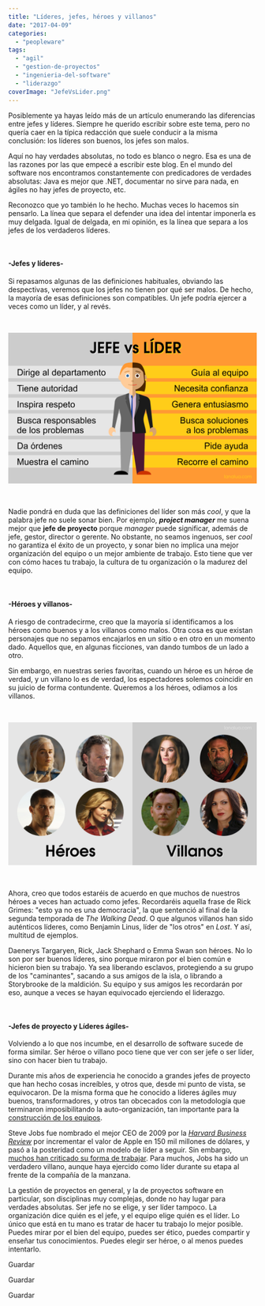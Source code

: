```yaml
---
title: "Líderes, jefes, héroes y villanos"
date: "2017-04-09"
categories: 
  - "peopleware"
tags: 
  - "agil"
  - "gestion-de-proyectos"
  - "ingenieria-del-software"
  - "liderazgo"
coverImage: "JefeVsLider.png"
---
```


Posiblemente ya hayas leído más de un artículo enumerando las diferencias entre jefes y líderes. Siempre he querido escribir sobre este tema, pero no quería caer en la típica redacción que suele conducir a la misma conclusión: los líderes son buenos, los jefes son malos.

Aquí no hay verdades absolutas, no todo es blanco o negro. Esa es una de las razones por las que empecé a escribir este blog. En el mundo del software nos encontramos constantemente con predicadores de verdades absolutas: Java es mejor que .NET, documentar no sirve para nada, en ágiles no hay jefes de proyecto, etc.

Reconozco que yo también lo he hecho. Muchas veces lo hacemos sin pensarlo. La línea que separa el defender una idea del intentar imponerla es muy delgada. Igual de delgada, en mi opinión, es la línea que separa a los jefes de los verdaderos líderes.

 

#### \-Jefes y líderes-

Si repasamos algunas de las definiciones habituales, obviando las despectivas, veremos que los jefes no tienen por qué ser malos. De hecho, la mayoría de esas definiciones son compatibles. Un jefe podría ejercer a veces como un líder, y al revés.

 

![](images/JefeVsLider.png)

 

Nadie pondrá en duda que las definiciones del líder son más _cool_, y que la palabra jefe no suele sonar bien. Por ejemplo, _**project manager**_ me suena mejor que **jefe de proyecto** porque _manager_ puede significar, además de jefe, gestor, director o gerente. No obstante, no seamos ingenuos, ser _cool_ no garantiza el éxito de un proyecto, y sonar bien no implica una mejor organización del equipo o un mejor ambiente de trabajo. Esto tiene que ver con cómo haces tu trabajo, la cultura de tu organización o la madurez del equipo.

 

#### \-Héroes y villanos-

A riesgo de contradecirme, creo que la mayoría sí identificamos a los héroes como buenos y a los villanos como malos. Otra cosa es que existan personajes que no sepamos encajarlos en un sitio o en otro en un momento dado. Aquellos que, en algunas ficciones, van dando tumbos de un lado a otro.

Sin embargo, en nuestras series favoritas, cuando un héroe es un héroe de verdad, y un villano lo es de verdad, los espectadores solemos coincidir en su juicio de forma contundente. Queremos a los héroes, odiamos a los villanos.

 

![](images/HeroesYVillanos-2.png)

 

Ahora, creo que todos estaréis de acuerdo en que muchos de nuestros héroes a veces han actuado como jefes. Recordaréis aquella frase de Rick Grimes: "esto ya no es una democracia", la que sentenció al final de la segunda temporada de _The Walking Dead_. O que algunos villanos han sido auténticos líderes, como Benjamin Linus, líder de "los otros" en _Lost_. Y así, multitud de ejemplos.

Daenerys Targaryen, Rick, Jack Shephard o Emma Swan son héroes. No lo son por ser buenos líderes, sino porque miraron por el bien común e hicieron bien su trabajo. Ya sea liberando esclavos, protegiendo a su grupo de los "caminantes", sacando a sus amigos de la isla, o librando a Storybrooke de la maldición. Su equipo y sus amigos les recordarán por eso, aunque a veces se hayan equivocado ejerciendo el liderazgo.

 

#### \-Jefes de proyecto y Líderes ágiles-

Volviendo a lo que nos incumbe, en el desarrollo de software sucede de forma similar. Ser héroe o villano poco tiene que ver con ser jefe o ser líder, sino con hacer bien tu trabajo.

Durante mis años de experiencia he conocido a grandes jefes de proyecto que han hecho cosas increíbles, y otros que, desde mi punto de vista, se equivocaron. De la misma forma que he conocido a líderes ágiles muy buenos, transformadores, y otros tan obcecados con la metodología que terminaron imposibilitando la auto-organización, tan importante para la [construcción de los equipos](https://lanalua.com/blog/peopleware-la-importancia-del-equipo).

Steve Jobs fue nombrado el mejor CEO de 2009 por la [_Harvard Business Review_](http://appleinsider.com/articles/09/12/21/apples_steve_jobs_named_worlds_best_performing_ceo.html) por incrementar el valor de Apple en 150 mil millones de dólares, y pasó a la posteridad como un modelo de líder a seguir. Sin embargo, [muchos han criticado su forma de trabajar](http://elpais.com/elpais/2015/12/30/tentaciones/1451466141_813052.html). Para muchos, Jobs ha sido un verdadero villano, aunque haya ejercido como líder durante su etapa al frente de la compañía de la manzana.

La gestión de proyectos en general, y la de proyectos software en particular, son disciplinas muy complejas, donde no hay lugar para verdades absolutas. Ser jefe no se elige, y ser líder tampoco. La organización dice quién es el jefe, y el equipo elige quién es el líder. Lo único que está en tu mano es tratar de hacer tu trabajo lo mejor posible. Puedes mirar por el bien del equipo, puedes ser ético, puedes compartir y enseñar tus conocimientos. Puedes elegir ser héroe, o al menos puedes intentarlo.

Guardar

Guardar

Guardar
